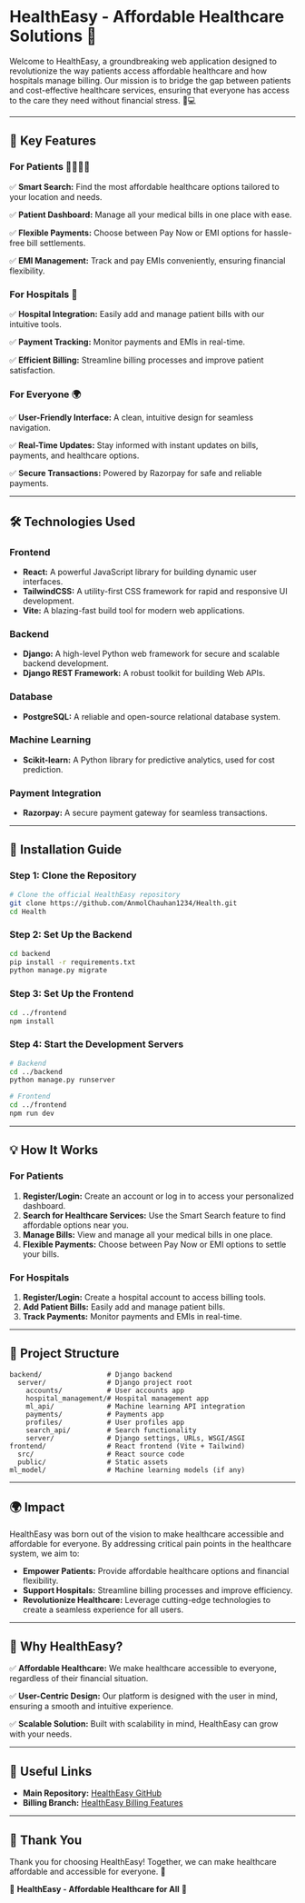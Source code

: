 # HealthEasy - Affordable Healthcare Solutions 🌟

Welcome to HealthEasy, a groundbreaking web application designed to revolutionize the way patients access affordable healthcare and how hospitals manage billing. Our mission is to bridge the gap between patients and cost-effective healthcare services, ensuring that everyone has access to the care they need without financial stress. 💊💻

---

## 🌟 Key Features

### For Patients 👩‍⚕️👨‍⚕️

✅ **Smart Search:** Find the most affordable healthcare options tailored to your location and needs.

✅ **Patient Dashboard:** Manage all your medical bills in one place with ease.

✅ **Flexible Payments:** Choose between Pay Now or EMI options for hassle-free bill settlements.

✅ **EMI Management:** Track and pay EMIs conveniently, ensuring financial flexibility.

### For Hospitals 🏥

✅ **Hospital Integration:** Easily add and manage patient bills with our intuitive tools.

✅ **Payment Tracking:** Monitor payments and EMIs in real-time.

✅ **Efficient Billing:** Streamline billing processes and improve patient satisfaction.

### For Everyone 🌍

✅ **User-Friendly Interface:** A clean, intuitive design for seamless navigation.

✅ **Real-Time Updates:** Stay informed with instant updates on bills, payments, and healthcare options.

✅ **Secure Transactions:** Powered by Razorpay for safe and reliable payments.

---

## 🛠️ Technologies Used

### Frontend

- **React:** A powerful JavaScript library for building dynamic user interfaces.
- **TailwindCSS:** A utility-first CSS framework for rapid and responsive UI development.
- **Vite:** A blazing-fast build tool for modern web applications.

### Backend

- **Django:** A high-level Python web framework for secure and scalable backend development.
- **Django REST Framework:** A robust toolkit for building Web APIs.

### Database

- **PostgreSQL:** A reliable and open-source relational database system.

### Machine Learning

- **Scikit-learn:** A Python library for predictive analytics, used for cost prediction.

### Payment Integration

- **Razorpay:** A secure payment gateway for seamless transactions.

<!-- ### Deployment
- **Docker:** A containerization platform for consistent deployment across environments.
- **Nginx:** A high-performance web server and reverse proxy. -->

---

## 🚀 Installation Guide

### Step 1: Clone the Repository
```bash
# Clone the official HealthEasy repository
git clone https://github.com/AnmolChauhan1234/Health.git
cd Health
```

### Step 2: Set Up the Backend
```bash
cd backend
pip install -r requirements.txt
python manage.py migrate
```

### Step 3: Set Up the Frontend
```bash
cd ../frontend
npm install
```

### Step 4: Start the Development Servers
```bash
# Backend
cd ../backend
python manage.py runserver

# Frontend
cd ../frontend
npm run dev
```

---

## 💡 How It Works

### For Patients
1. **Register/Login:** Create an account or log in to access your personalized dashboard.
2. **Search for Healthcare Services:** Use the Smart Search feature to find affordable options near you.
3. **Manage Bills:** View and manage all your medical bills in one place.
4. **Flexible Payments:** Choose between Pay Now or EMI options to settle your bills.

### For Hospitals
1. **Register/Login:** Create a hospital account to access billing tools.
2. **Add Patient Bills:** Easily add and manage patient bills.
3. **Track Payments:** Monitor payments and EMIs in real-time.

---

## 📁 Project Structure

```
backend/                # Django backend
  server/               # Django project root
    accounts/           # User accounts app
    hospital_management/# Hospital management app
    ml_api/             # Machine learning API integration
    payments/           # Payments app
    profiles/           # User profiles app
    search_api/         # Search functionality
    server/             # Django settings, URLs, WSGI/ASGI
frontend/               # React frontend (Vite + Tailwind)
  src/                  # React source code
  public/               # Static assets
ml_model/               # Machine learning models (if any)
```

---

## 🌍 Impact

HealthEasy was born out of the vision to make healthcare accessible and affordable for everyone. By addressing critical pain points in the healthcare system, we aim to:

- **Empower Patients:** Provide affordable healthcare options and financial flexibility.
- **Support Hospitals:** Streamline billing processes and improve efficiency.
- **Revolutionize Healthcare:** Leverage cutting-edge technologies to create a seamless experience for all users.

---

## 🎯 Why HealthEasy?

✅ **Affordable Healthcare:** We make healthcare accessible to everyone, regardless of their financial situation.

✅ **User-Centric Design:** Our platform is designed with the user in mind, ensuring a smooth and intuitive experience.

✅ **Scalable Solution:** Built with scalability in mind, HealthEasy can grow with your needs.

---

## 🔗 Useful Links

- **Main Repository:** [HealthEasy GitHub](https://github.com/AnmolChauhan1234/Health.git)
- **Billing Branch:** [HealthEasy Billing Features](https://github.com/AnmolChauhan1234/Health/tree/billing)

---

## 🙏 Thank You

Thank you for choosing HealthEasy! Together, we can make healthcare affordable and accessible for everyone. 💙

🌟 **HealthEasy - Affordable Healthcare for All** 🌟
